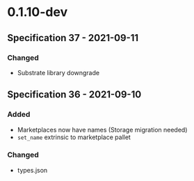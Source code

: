 # 0.1.10-dev
## Specification 37 - 2021-09-11
### Changed
- Substrate library downgrade

## Specification 36 - 2021-09-10
### Added
- Marketplaces now have names (Storage migration needed)
- `set_name` extrinsic to marketplace pallet
### Changed
- types.json